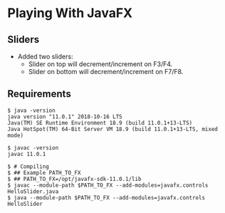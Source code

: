 # Playing With JavaFX

## Sliders

* Added two sliders:
  * Slider on top will decrement/increment on F3/F4.
  * Slider on bottom will decrement/increment on F7/F8.

## Requirements

```
$ java -version
java version "11.0.1" 2018-10-16 LTS
Java(TM) SE Runtime Environment 18.9 (build 11.0.1+13-LTS)
Java HotSpot(TM) 64-Bit Server VM 18.9 (build 11.0.1+13-LTS, mixed mode)

$ javac -version
javac 11.0.1

$ # Compiling
$ ## Example PATH_TO_FX
$ ## PATH_TO_FX=/opt/javafx-sdk-11.0.1/lib
$ javac --module-path $PATH_TO_FX --add-modules=javafx.controls HelloSlider.java
$ java --module-path $PATH_TO_FX --add-modules=javafx.controls HelloSlider
```

